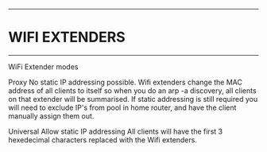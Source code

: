 
___________________________________________________________________________

# WIFI EXTENDERS
___________________________________________________________________________

WiFi Extender modes

Proxy
No static IP addressing possible. Wifi extenders change the MAC address of 
all clients to itself so when you do an arp -a discovery, all clients on 
that extender will be summarised. If static addressing is still required
you will need to exclude IP's from pool in home router, and have the client
manually assign them out.

Universal
Allow static IP addressing
All clients will have the first 3 hexedecimal characters replaced with the Wifi
extenders.

